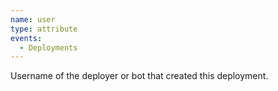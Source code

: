 ```yaml
---
name: user
type: attribute
events:
  - Deployments
---
```


Username of the deployer or bot that created this deployment.